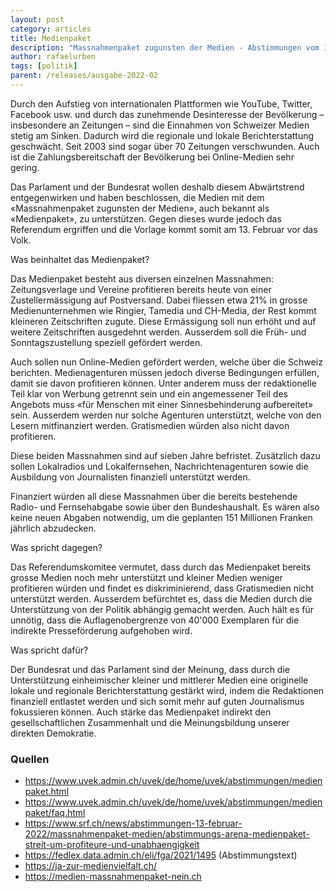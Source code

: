 ```yaml
---
layout: post
category: articles
title: Medienpaket
description: "Massnahmenpaket zugunsten der Medien - Abstimmungen vom 13.02.2022"
author: rafaelurben
tags: [politik]
parent: /releases/ausgabe-2022-02
---
```


Durch den Aufstieg von internationalen Plattformen wie YouTube, Twitter, Facebook usw. und durch das zunehmende Desinteresse der Bevölkerung – insbesondere an Zeitungen – sind die Einnahmen von Schweizer Medien stetig am Sinken. Dadurch wird die regionale und lokale Berichterstattung geschwächt. Seit 2003 sind sogar über 70 Zeitungen verschwunden. Auch ist die Zahlungsbereitschaft der Bevölkerung bei Online-Medien sehr gering.

Das Parlament und der Bundesrat wollen deshalb diesem Abwärtstrend entgegenwirken und haben beschlossen, die Medien mit dem «Massnahmenpaket zugunsten der Medien», auch bekannt als «Medienpaket», zu unterstützen. Gegen dieses wurde jedoch das Referendum ergriffen und die Vorlage kommt somit am 13. Februar vor das Volk.

Was beinhaltet das Medienpaket?

Das Medienpaket besteht aus diversen einzelnen Massnahmen:
Zeitungsverlage und Vereine profitieren bereits heute von einer Zustellermässigung auf Postversand. Dabei fliessen etwa 21% in grosse Medienunternehmen wie Ringier, Tamedia und CH-Media, der Rest kommt kleineren Zeitschriften zugute. Diese Ermässigung soll nun erhöht und auf weitere Zeitschriften ausgedehnt werden. Ausserdem soll die Früh- und Sonntagszustellung speziell gefördert werden.

Auch sollen nun Online-Medien gefördert werden, welche über die Schweiz berichten. Medienagenturen müssen jedoch diverse Bedingungen erfüllen, damit sie davon profitieren können. Unter anderem muss der redaktionelle Teil klar von Werbung getrennt sein und ein angemessener Teil des Angebots muss «für Menschen mit einer Sinnesbehinderung aufbereitet» sein. Ausserdem werden nur solche Agenturen unterstützt, welche von den Lesern mitfinanziert werden. Gratismedien würden also nicht davon profitieren.

Diese beiden Massnahmen sind auf sieben Jahre befristet. Zusätzlich dazu sollen Lokalradios und Lokalfernsehen, Nachrichtenagenturen sowie die Ausbildung von Journalisten finanziell unterstützt werden.

Finanziert würden all diese Massnahmen über die bereits bestehende Radio- und Fernsehabgabe sowie über den Bundeshaushalt. Es wären also keine neuen Abgaben notwendig, um die geplanten 151 Millionen Franken jährlich abzudecken.

Was spricht dagegen?

Das Referendumskomitee vermutet, dass durch das Medienpaket bereits grosse Medien noch mehr unterstützt und kleiner Medien weniger profitieren würden und findet es diskriminierend, dass Gratismedien nicht unterstützt werden. Ausserdem befürchtet es, dass die Medien durch die Unterstützung von der Politik abhängig gemacht werden. Auch hält es für unnötig, dass die Auflagenobergrenze von 40'000 Exemplaren für die indirekte Presseförderung aufgehoben wird.

Was spricht dafür?

Der Bundesrat und das Parlament sind der Meinung, dass durch die Unterstützung einheimischer kleiner und mittlerer Medien eine originelle lokale und regionale Berichterstattung gestärkt wird, indem die Redaktionen finanziell entlastet werden und sich somit mehr auf guten Journalismus fokussieren können. Auch stärke das Medienpaket indirekt den gesellschaftlichen Zusammenhalt und die Meinungsbildung unserer direkten Demokratie.

### Quellen

- <https://www.uvek.admin.ch/uvek/de/home/uvek/abstimmungen/medienpaket.html>
- <https://www.uvek.admin.ch/uvek/de/home/uvek/abstimmungen/medienpaket/faq.html>
- <https://www.srf.ch/news/abstimmungen-13-februar-2022/massnahmenpaket-medien/abstimmungs-arena-medienpaket-streit-um-profiteure-und-unabhaengigkeit>
- <https://fedlex.data.admin.ch/eli/fga/2021/1495> (Abstimmungstext)
- <https://ja-zur-medienvielfalt.ch/>
- <https://medien-massnahmenpaket-nein.ch>
